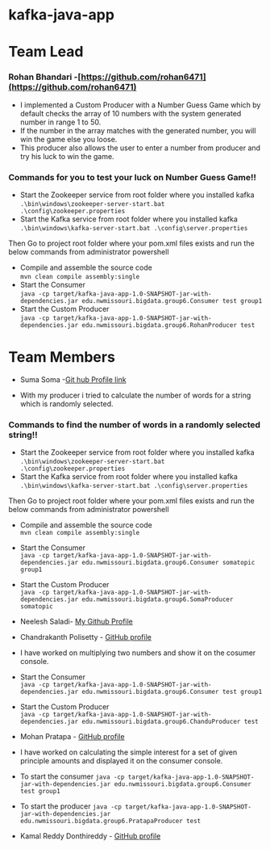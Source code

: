 # kafka-java-app

# Team Lead
### Rohan Bhandari -[https://github.com/rohan6471](https://github.com/rohan6471)
* I implemented a Custom Producer with a Number Guess Game which by default checks the array of 10 numbers with the system generated number in range 1 to 50.  
* If the number in the array matches with the generated number, you will win the game else you loose.   
* This producer also allows the user to enter a number from producer and try his luck to win the game.

### Commands for you to test your luck on Number Guess Game!! 

- Start the Zookeeper service from root folder where you installed kafka    
``` .\bin\windows\zookeeper-server-start.bat .\config\zookeeper.properties ```   
- Start the Kafka service from root folder where you installed kafka  
``` .\bin\windows\kafka-server-start.bat .\config\server.properties ```  

Then Go to project root folder where your pom.xml files exists and run the below commands from administrator powershell    

- Compile and assemble the source code   
```mvn clean compile assembly:single ```  
- Start the Consumer     
```java -cp target/kafka-java-app-1.0-SNAPSHOT-jar-with-dependencies.jar edu.nwmissouri.bigdata.group6.Consumer test group1 ```  
- Start the Custom Producer     
```java -cp target/kafka-java-app-1.0-SNAPSHOT-jar-with-dependencies.jar edu.nwmissouri.bigdata.group6.RohanProducer test ```  



# Team Members

- Suma Soma -[Git hub Profile link](https://github.com/suma-gitrep)

* With my producer i tried to calculate the number of words for a string which is randomly selected.

### Commands to find the number of words in a randomly selected string!! 

- Start the Zookeeper service from root folder where you installed kafka    
``` .\bin\windows\zookeeper-server-start.bat .\config\zookeeper.properties ```   
- Start the Kafka service from root folder where you installed kafka  
``` .\bin\windows\kafka-server-start.bat .\config\server.properties ```  

Then Go to project root folder where your pom.xml files exists and run the below commands from administrator powershell    

- Compile and assemble the source code   
```mvn clean compile assembly:single ```  
- Start the Consumer     
```java -cp target/kafka-java-app-1.0-SNAPSHOT-jar-with-dependencies.jar edu.nwmissouri.bigdata.group6.Consumer somatopic group1 ```  
- Start the Custom Producer     
```java -cp target/kafka-java-app-1.0-SNAPSHOT-jar-with-dependencies.jar edu.nwmissouri.bigdata.group6.SomaProducer somatopic ```  

- Neelesh Saladi- [My Github Profile](https://github.com/neeleshsaladi)
- Chandrakanth Polisetty - [GitHub profile](https://github.com/Chandupolisetty)
* I have worked on multiplying two numbers and show it on the cosumer console.
- Start the Consumer     
```java -cp target/kafka-java-app-1.0-SNAPSHOT-jar-with-dependencies.jar edu.nwmissouri.bigdata.group6.Consumer test group1 ```  

- Start the Custom Producer     
```java -cp target/kafka-java-app-1.0-SNAPSHOT-jar-with-dependencies.jar edu.nwmissouri.bigdata.group6.ChanduProducer test ```  


- Mohan Pratapa - [GitHub profile](https://github.com/mohanpratapa) 
* I have worked on calculating the simple interest for a set of given principle amounts and displayed it on the consumer console.

- To start the consumer
```java -cp target/kafka-java-app-1.0-SNAPSHOT-jar-with-dependencies.jar edu.nwmissouri.bigdata.group6.Consumer test group1 ``` 
- To start the producer
```java -cp target/kafka-java-app-1.0-SNAPSHOT-jar-with-dependencies.jar edu.nwmissouri.bigdata.group6.PratapaProducer test ```

- Kamal Reddy Donthireddy - [GitHub profile](https://github.com/Kamal4195) 

